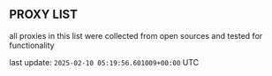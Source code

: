 ## PROXY LIST

all proxies in this list were collected from open sources and tested for functionality

last update: `2025-02-10 05:19:56.601009+00:00` UTC